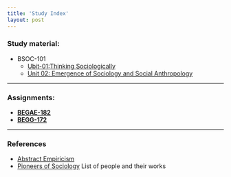 ```yaml
---
title: 'Study Index'
layout: post
---
```


### Study material:

- BSOC-101
  - [Ubit-01:Thinking Sociologically](/2022/03/11/thinking-sociologically.html)
  - [Unit 02: Emergence of Sociology and Social Anthropology](/2022/03/23/emergence-of-sociology-and-social-anthropology.html)

----


### Assignments:

- [**BEGAE-182**](/study/assignments/begae-182.html)
- [**BEGG-172**](/study/assignments/begg-172.html)

----

### References

- [Abstract Empiricism](/study/reference/abstract-empiricism)
- [Pioneers of Sociology](/study/reference/pioneers-of-sociology) List of people and their works

